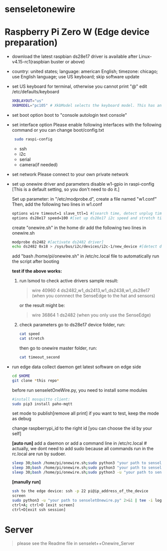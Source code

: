# senseletonewire
# Raspberry Pi Zero W (Edge device preparation)
 -  download the latest raspbian
    ds28e17 driver is available after Linux-v4.15-rc1(raspbian buster or above)
 - country: united states; language: american English; timezone: chicago; use English language; use US keyboard; skip software update
 
 - set US keyboard for terminal, otherwise you cannot print "@"
    edit /etc/defaults/keyboard
    ```bash
    XKBLAYOUT="us"
    XKBMODEL="pc105" # XkbModel selects the keyboard model. This has an influence only for some extra keys your keyboard might have.
    ```

- set boot option
    boot to "console autologin text console"

- set interface option
    Please enable following interfaces with the following command or you can change boot/config.txt
    ```bash
     sudo raspi-config
    ```
    - ssh
    - i2c
    - serial
    - camera(if needed)

- set network
    Please connect to your own private network

- set up onewire driver and parameters
    disable w1-gpio in raspi-config [This is a default setting, so you don't need to do it.]

    Set up parameter: in "/etc/modprobe.d", create a file named "w1.conf"
    Then, add the following two lines in w1.conf
    ```bash
    options wire timeout=1 slave_ttl=1 #[search time, detect unplug time]
    options ds28e17 speed=100 #[set up ds28e17 i2c speed and stretch time]
    ```

    create "onewire.sh" in the home dir
    add the following two lines in onewire.sh
    ```bash
    modprobe ds2482 #[activate ds2482 driver]
    echo ds2482 0x18 > /sys/bus/i2c/devices/i2c-1/new_device #[detect ds2482]
    ```
    add "bash /home/pi/onewire.sh" in /etc/rc.local file to automatically run the script after booting
    
    **test if the above works:** 
    1. run lsmod to check active drivers
        sample result: 
        >wire 40960  4 ds2482,w1_ds2413,w1_ds2438,w1_ds28e17 (when you connnect the SenseEdge to the hat and sensors)
    
        or the result might be: 
        >wire 36864 1 ds2482 (when you only use the SenseEdge)
    
    2. check parameters
        go to ds28e17 device folder, run: 
        ```bash
        cat speed
        cat stretch
        ```
        then go to onewire master folder, run:
        ```bash
        cat timeout_second
        ```
    
- run edge data collect daemon
    get latest software on edge side

    ```bash
    cd $HOME
    git clone *this repo*
    ```

    before run senseletOneWire.py, you need to install some modules
    ```bash
    #install mosquitto client:
    sudo pip3 install paho-mqtt
    ```
    
    set mode to publish[remove all print]
    if you want to test, keep the mode as debug
    
    change raspberrypi_id to the right id [you can choose the id by your self]
    
    **[auto run]**
    add a daemon or add a command line in /etc/rc.local # actually, we dont need to add sudo because all commands run in the rc.local are run by sudoer. 
    ```bash
    sleep 30;bash /home/pi/onewire.sh;sudo python3 "your path to senseletOnewire.py" & #[add this line if you dont need log]
    sleep 30;bash /home/pi/onewire.sh;sudo python3 "your path to senseletOnewire.py" 2>&1 "your path to the log file" #[if you want a log]
    sleep 30;bash /home/pi/onewire.sh;sudo python3 -u "your path to senseletOnewire.py" 2>&1 | tee -i /some paths/"$(date '+%F-%T')_log.txt"& #[use this if you don't want to overwrite old log files everytime the raspberry pi reboots]
    ```
    
    **[manully run]**
    ```bash
    ssh to the edge device: ssh -p 22 pi@ip_address_of_the_device
    screen
    sudo python3 -u "your path to senseletOnewire.py" 2>&1 | tee -i log.txt
    ctrl+A; ctrl+D [exit screen]
    ctrl+D[exit ssh session]
    ```

# Server
> please see the Readme file in senselet++Onewire_Server
